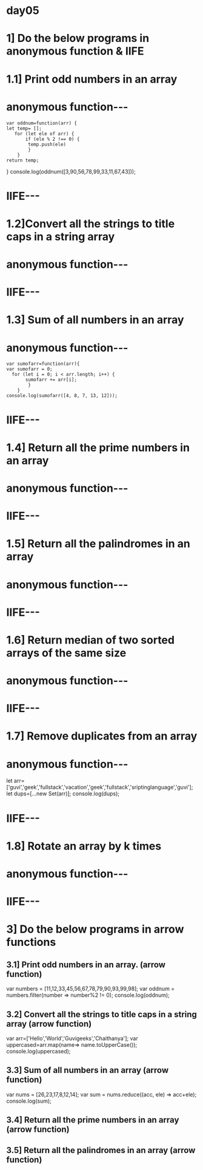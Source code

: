 # day05
# 1] Do the below programs in anonymous function & IIFE
# 1.1] Print odd numbers in an array
# anonymous function---
    var oddnum=function(arr) {
    let temp= [];
       for (let ele of arr) {
           if (ele % 2 !== 0) {
            temp.push(ele)
            }
        }
    return temp;
}
console.log(oddnum([3,90,56,78,99,33,11,67,43]));

# IIFE---



# 1.2]Convert all the strings to title caps in a string array
# anonymous function---
  



# IIFE---


# 1.3] Sum of all numbers in an array
# anonymous function---
    var sumofarr=function(arr){
    var sumofarr = 0;
      for (let i = 0; i < arr.length; i++) {
           sumofarr += arr[i];
            }
        }
    console.log(sumofarr([4, 8, 7, 13, 12]));


# IIFE---


# 1.4] Return all the prime numbers in an array
# anonymous function---
 

# IIFE---


# 1.5] Return all the palindromes in an array
# anonymous function---


# IIFE---


# 1.6] Return median of two sorted arrays of the same size
# anonymous function---


# IIFE---


# 1.7] Remove duplicates from an array
# anonymous function---

let arr=['guvi','geek','fullstack','vacation','geek','fullstack','sriptinglanguage','guvi'];
let dups=[...new Set(arr)];
console.log(dups);

# IIFE---


# 1.8] Rotate an array by k times
# anonymous function---


# IIFE---

# 3] Do the below programs in arrow functions
3.1] Print odd numbers in an array. (arrow function)
---
  var numbers = [11,12,33,45,56,67,78,79,90,93,99,98];
  var oddnum = numbers.filter(number => number%2 != 0);
       console.log(oddnum);

3.2] Convert all the strings to title caps in a string array (arrow function)
---
   var arr=['Hello','World','Guvigeeks','Chaithanya'];
   var uppercased=arr.map(name=> name.toUpperCase());
       console.log(uppercased);

3.3] Sum of all numbers in an array (arrow function)
---
   var nums = [26,23,17,8,12,14];
   var sum = nums.reduce((acc, ele) => acc+ele);
       console.log(sum);


3.4] Return all the prime numbers in an array (arrow function)
---
 

3.5] Return all the palindromes in an array (arrow function)
---


